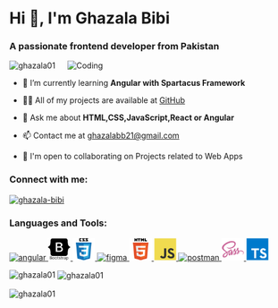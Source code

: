 <h1>Hi 👋, I'm Ghazala Bibi</h1>
<h3>A passionate frontend developer from Pakistan</h3>

<img align="right" alt="Coding" width="400" src="https://res.cloudinary.com/practicaldev/image/fetch/s--2bZIjPGC--/c_limit%2Cf_auto%2Cfl_progressive%2Cq_66%2Cw_880/https://dev-to-uploads.s3.amazonaws.com/i/d4tvukbt5mra37cvwklk.gif"
 />

<p align="left"> <img src="https://komarev.com/ghpvc/?username=ghazala01&label=Profile%20views&color=0e75b6&style=flat" alt="ghazala01" /> </p>


- 🌱 I’m currently learning **Angular with Spartacus Framework**

- 👨‍💻 All of my projects are available at [GitHub](https://github.com/ghazala01)

- 💬 Ask me about **HTML,CSS,JavaScript,React or Angular**

- 📫 Contact me at ghazalabb21@gmail.com

- 🤝 I'm open to collaborating on Projects related to Web Apps


<h3 align="left">Connect with me:</h3>
<p align="left">
<a href="https://linkedin.com/in/ghazala-bibi" target="blank"><img align="center" src="https://raw.githubusercontent.com/rahuldkjain/github-profile-readme-generator/master/src/images/icons/Social/linked-in-alt.svg" alt="ghazala-bibi" height="30" width="40" /></a>
</p>

<h3 align="left">Languages and Tools:</h3>
<p align="left"> <a href="https://angular.io" target="_blank" rel="noreferrer"> <img src="https://angular.io/assets/images/logos/angular/angular.svg" alt="angular" width="40" height="40"/> </a> <a href="https://getbootstrap.com" target="_blank" rel="noreferrer"> <img src="https://raw.githubusercontent.com/devicons/devicon/master/icons/bootstrap/bootstrap-plain-wordmark.svg" alt="bootstrap" width="40" height="40"/> </a> <a href="https://www.w3schools.com/css/" target="_blank" rel="noreferrer"> <img src="https://raw.githubusercontent.com/devicons/devicon/master/icons/css3/css3-original-wordmark.svg" alt="css3" width="40" height="40"/> </a> <a href="https://www.figma.com/" target="_blank" rel="noreferrer"> <img src="https://www.vectorlogo.zone/logos/figma/figma-icon.svg" alt="figma" width="40" height="40"/> </a> <a href="https://www.w3.org/html/" target="_blank" rel="noreferrer"> <img src="https://raw.githubusercontent.com/devicons/devicon/master/icons/html5/html5-original-wordmark.svg" alt="html5" width="40" height="40"/> </a> <a href="https://developer.mozilla.org/en-US/docs/Web/JavaScript" target="_blank" rel="noreferrer"> <img src="https://raw.githubusercontent.com/devicons/devicon/master/icons/javascript/javascript-original.svg" alt="javascript" width="40" height="40"/> </a> <a href="https://postman.com" target="_blank" rel="noreferrer"> <img src="https://www.vectorlogo.zone/logos/getpostman/getpostman-icon.svg" alt="postman" width="40" height="40"/> </a> <a href="https://sass-lang.com" target="_blank" rel="noreferrer"> <img src="https://raw.githubusercontent.com/devicons/devicon/master/icons/sass/sass-original.svg" alt="sass" width="40" height="40"/> </a> <a href="https://www.typescriptlang.org/" target="_blank" rel="noreferrer"> <img src="https://raw.githubusercontent.com/devicons/devicon/master/icons/typescript/typescript-original.svg" alt="typescript" width="40" height="40"/> </a> </p>

<p><img align="left" src="https://github-readme-stats.vercel.app/api/top-langs?username=ghazala01&show_icons=true&locale=en&layout=compact" alt="ghazala01" /></p>

<p>&nbsp;<img align="center" src="https://github-readme-stats.vercel.app/api?username=ghazala01&show_icons=true&locale=en" alt="ghazala01" /></p>

<p><img align="center" src="https://github-readme-streak-stats.herokuapp.com/?user=ghazala01&" alt="ghazala01" /></p>
